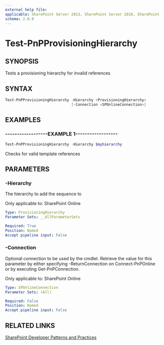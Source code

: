 ```yaml
---
external help file:
applicable: SharePoint Server 2013, SharePoint Server 2016, SharePoint Online
schema: 2.0.0
---
```

# Test-PnPProvisioningHierarchy

## SYNOPSIS
Tests a provisioning hierarchy for invalid references

## SYNTAX 

```powershell
Test-PnPProvisioningHierarchy -Hierarchy <ProvisioningHierarchy>
                              [-Connection <SPOnlineConnection>]
```

## EXAMPLES

### ------------------EXAMPLE 1------------------
```powershell
Test-PnPProvisioningHierarchy -Hierarchy $myhierarchy
```

Checks for valid template references

## PARAMETERS

### -Hierarchy
The hierarchy to add the sequence to

Only applicable to: SharePoint Online

```yaml
Type: ProvisioningHierarchy
Parameter Sets: __AllParameterSets

Required: True
Position: Named
Accept pipeline input: False
```

### -Connection
Optional connection to be used by the cmdlet. Retrieve the value for this parameter by either specifying -ReturnConnection on Connect-PnPOnline or by executing Get-PnPConnection.

Only applicable to: SharePoint Online

```yaml
Type: SPOnlineConnection
Parameter Sets: (All)

Required: False
Position: Named
Accept pipeline input: False
```

## RELATED LINKS

[SharePoint Developer Patterns and Practices](http://aka.ms/sppnp)